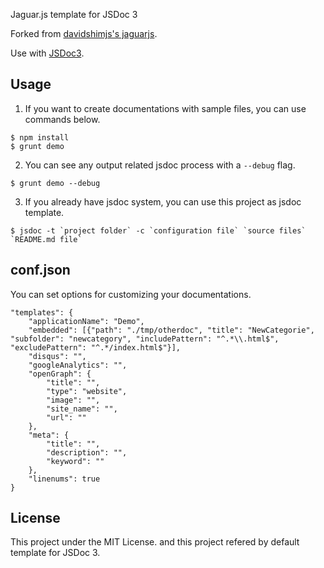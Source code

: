 Jaguar.js template for JSDoc 3

Forked from [davidshimjs's jaguarjs](http://davidshimjs.github.io/jaguarjs).

Use with [JSDoc3](https://github.com/jsdoc3/jsdoc).

Usage
---
1. If you want to create documentations with sample files, you can use commands below.
```
$ npm install
$ grunt demo
```

2. You can see any output related jsdoc process with a `--debug` flag.
```
$ grunt demo --debug
```

3. If you already have jsdoc system, you can use this project as jsdoc template.
```
$ jsdoc -t `project folder` -c `configuration file` `source files` `README.md file`
```

conf.json
---
You can set options for customizing your documentations.

```
"templates": {
    "applicationName": "Demo",
    "embedded": [{"path": "./tmp/otherdoc", "title": "NewCategorie", "subfolder": "newcategory", "includePattern": "^.*\\.html$", "excludePattern": "^.*/index.html$"}],
    "disqus": "",
    "googleAnalytics": "",
    "openGraph": {
        "title": "",
        "type": "website",
        "image": "",
        "site_name": "",
        "url": ""
    },
    "meta": {
        "title": "",
        "description": "",
        "keyword": ""
    },
    "linenums": true
}
```

License
---
This project under the MIT License. and this project refered by default template for JSDoc 3.
